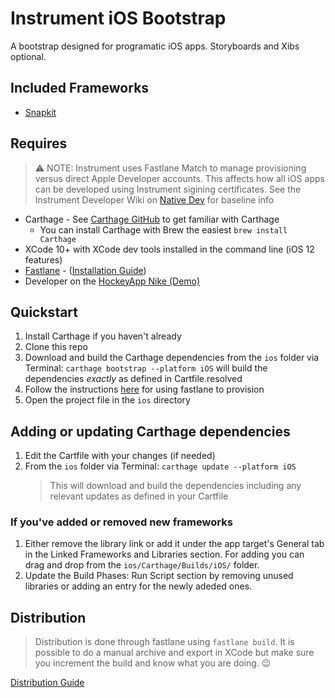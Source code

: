 # Instrument iOS Bootstrap

A bootstrap designed for programatic iOS apps. Storyboards and Xibs optional.

## Included Frameworks

- [Snapkit](http://snapkit.io/docs/)

## Requires

> ⚠️ NOTE: Instrument uses Fastlane Match to manage provisioning versus direct Apple Developer accounts. This affects how all iOS apps can be developed using Instrument sigining certificates. See the Instrument Developer Wiki on [Native Dev](https://github.com/Instrument/developers/wiki/Native-Dev-Home) for baseline info

- Carthage - See [Carthage GitHub](https://github.com/Carthage/Carthage) to get familiar with Carthage
  - You can install Carthage with Brew the easiest `brew install Carthage`
- XCode 10+ with XCode dev tools installed in the command line (iOS 12 features)
- [Fastlane](https://fastlane.tools/) - ([Installation Guide](https://github.com/Instrument/fastlane/blob/master/Install-Fastlane.md))
- Developer on the [HockeyApp Nike (Demo)](https://rink.hockeyapp.net/manage/apps/699961)

## Quickstart

1. Install Carthage if you haven't already
2. Clone this repo
3. Download and build the Carthage dependencies from the `ios` folder via Terminal: `carthage bootstrap --platform iOS` will build the dependencies _exactly_ as defined in Cartfile.resolved
4. Follow the instructions [here](https://github.com/Instrument/fastlane/blob/master/Join-a-Project.md) for using fastlane to provision
5. Open the project file in the `ios` directory

## Adding or updating Carthage dependencies

1. Edit the Cartfile with your changes (if needed)
2. From the `ios` folder via Terminal: `carthage update --platform iOS`
   > This will download and build the dependencies including any relevant updates as defined in your Cartfile

### If you've added or removed new frameworks

1. Either remove the library link or add it under the app target's General tab in the Linked Frameworks and Libraries section. For adding you can drag and drop from the `ios/Carthage/Builds/iOS/` folder.
2. Update the Build Phases: Run Script section by removing unused libraries or adding an entry for the newly adeded ones.

## Distribution

> Distribution is done through fastlane using `fastlane build`. It is possible to do a manual archive and export in XCode but make sure you increment the build and know what you are doing. 😉

[Distribution Guide](https://github.com/Instrument/NikeOmegaSwift/wiki/Distribution)
